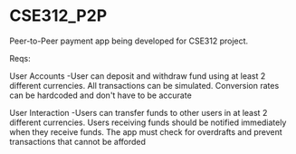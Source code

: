 # CSE312_P2P
Peer-to-Peer payment app being developed for CSE312 project.

Reqs:

User Accounts
-User can deposit and withdraw fund using at least 2 different currencies. All transactions can be simulated. Conversion rates can be hardcoded and don't have to be accurate

User Interaction
-Users can transfer funds to other users in at least 2 different currencies. Users receiving funds should be notified immediately when they receive funds. The app must check for overdrafts and prevent transactions that cannot be afforded
